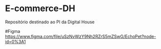# E-commerce-DH
Repositório destinado ao PI da Digital House

#Figma
https://www.figma.com/file/uSzNvWzY9Nh2RZrS5mZSwG/EchoPet?node-id=0%3A1
